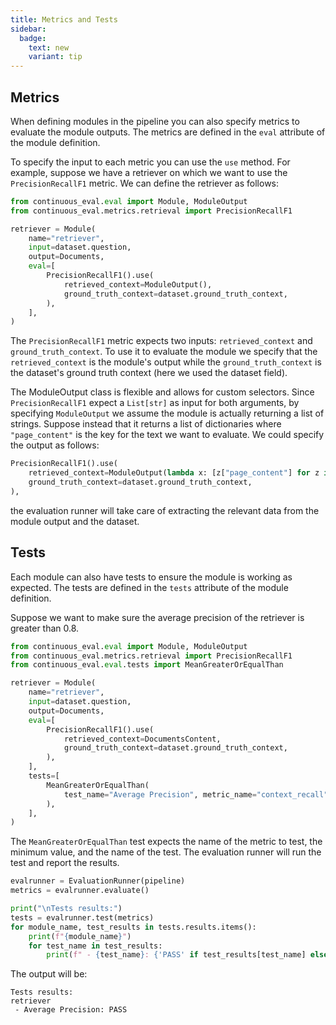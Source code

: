 ```yaml
---
title: Metrics and Tests
sidebar:
  badge:
    text: new
    variant: tip
---
```


## Metrics

When defining modules in the pipeline you can also specify metrics to evaluate the module outputs. The metrics are defined in the `eval` attribute of the module definition.

To specify the input to each metric you can use the `use` method.
For example, suppose we have a retriever on which we want to use the `PrecisionRecallF1` metric.
We can define the retriever as follows:

```python
from continuous_eval.eval import Module, ModuleOutput
from continuous_eval.metrics.retrieval import PrecisionRecallF1

retriever = Module(
    name="retriever",
    input=dataset.question,
    output=Documents,
    eval=[
        PrecisionRecallF1().use(
            retrieved_context=ModuleOutput(),
            ground_truth_context=dataset.ground_truth_context,
        ),
    ],
)
```

The `PrecisionRecallF1` metric expects two inputs: `retrieved_context` and `ground_truth_context`.
To use it to evaluate the module we specify that the `retrieved_context` is the module's output while the `ground_truth_context` is the dataset's ground truth context (here we used the dataset field).

The ModuleOutput class is flexible and allows for custom selectors.
Since `PrecisionRecallF1` expect a `List[str]` as input for both arguments, by specifying `ModuleOutput` we assume the module is actually returning a list of strings. Suppose instead that it returns a list of dictionaries where `"page_content"` is the key for the text we want to evaluate.
We could specify the output as follows:

```python
PrecisionRecallF1().use(
    retrieved_context=ModuleOutput(lambda x: [z["page_content"] for z in x]),
    ground_truth_context=dataset.ground_truth_context,
),
```

the evaluation runner will take care of extracting the relevant data from the module output and the dataset.

## Tests

Each module can also have tests to ensure the module is working as expected.
The tests are defined in the `tests` attribute of the module definition.

Suppose we want to make sure the average precision of the retriever is greater than 0.8.

```python
from continuous_eval.eval import Module, ModuleOutput
from continuous_eval.metrics.retrieval import PrecisionRecallF1
from continuous_eval.eval.tests import MeanGreaterOrEqualThan

retriever = Module(
    name="retriever",
    input=dataset.question,
    output=Documents,
    eval=[
        PrecisionRecallF1().use(
            retrieved_context=DocumentsContent,
            ground_truth_context=dataset.ground_truth_context,
        ),
    ],
    tests=[
        MeanGreaterOrEqualThan(
            test_name="Average Precision", metric_name="context_recall", min_value=0.8
        ),
    ],
)
```

The `MeanGreaterOrEqualThan` test expects the name of the metric to test, the minimum value, and the name of the test.
The evaluation runner will run the test and report the results.

```python
evalrunner = EvaluationRunner(pipeline)
metrics = evalrunner.evaluate()

print("\nTests results:")
tests = evalrunner.test(metrics)
for module_name, test_results in tests.results.items():
    print(f"{module_name}")
    for test_name in test_results:
        print(f" - {test_name}: {'PASS' if test_results[test_name] else 'FAIL'}")
```

The output will be:

```text
Tests results:
retriever
 - Average Precision: PASS
```
